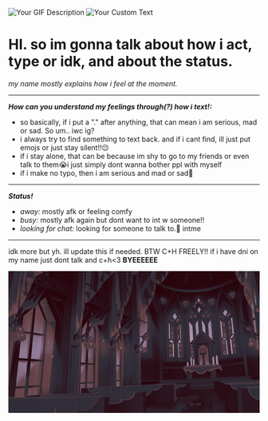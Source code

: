 ![Your GIF Description](https://github.com/bloodyros3s/bloodyros2s/blob/main/tumblr_3d4752d6cec4e55834951ad5fab4ef58_00f12ec6_400.webp)   ![Your Custom Text](https://komarev.com/ghpvc/?username=aylasaurr&color=red&label=stalkers?!)

# HI. so im gonna talk about how i act, type or idk, and about the status.

*my name mostly explains how i feel at the moment.*

-----------

***How can you understand my feelings through(?) how i text!:***
* so basically, if i put a "." after anything, that can mean i am serious, mad or sad. So um.. iwc ig?
* i always try to find something to text back. and if i cant find, ill just put emojs or just stay silent!!😔
* if i stay alone, that can be because im shy to go to my friends or even talk to them😭i just simply dont wanna bother ppl with myself
* if i make no typo, then i am serious and mad or sad💓

-------

***Status!***
* *away:* mostly afk or feeling comfy
* *busy:* mostly afk again but dont want to int w someone!!
* *looking for chat:* looking for someone to talk to.🫡 intme

--------

idk more but yh. ill update this if needed. BTW C+H FREELY!! if i have dni on my name just dont talk and c+h<3 **BYEEEEEE**

![Dazai](https://github.com/aylasaurr/aylasaurr/blob/main/idk)
